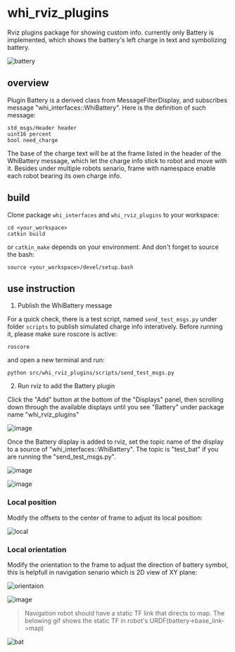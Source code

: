 # whi_rviz_plugins
Rviz plugins package for showing custom info. currently only Battery is implemented, which shows the battery's left charge in text and symbolizing battery.

![battery](https://user-images.githubusercontent.com/72239958/187207845-3ec2cd87-ec7e-437b-9cd5-7884a6faf08e.gif)


## overview
Plugin Battery is a derived class from MessageFilterDisplay, and subscribes message "whi_interfaces::WhiBattery". Here is the definition of such message:

```
std_msgs/Header header
uint16 percent
bool need_charge
```

The base of the charge text will be at the frame listed in the header of the WhiBattery message, which let the charge info stick to robot and move with it. Besides under multiple robots senario, frame with namespace enable each robot bearing its own charge info.

## build
Clone package `whi_interfaces` and `whi_rviz_plugins` to your workspace:

```
cd <your_workspace>
catkin build
```

or `catkin_make` depends on your environment. And don't forget to source the bash:
```
source <your_workspace>/devel/setup.bash
```
  
## use instruction
1. Publish the WhiBattery message

  For a quick check, there is a test script, named `send_test_msgs.py` under folder `scripts` to publish simulated charge info interatively. Before running it, please make sure roscore is active:
  ```
  roscore
  ```
  and open a new terminal and run:
  ```
  python src/whi_rviz_plugins/scripts/send_test_msgs.py 
  ```

2. Run rviz to add the Battery plugin

  Click the "Add" button at the bottom of the "Displays" panel, then scrolling down through the available displays until you see "Battery" under package name "whi_rviz_plugins"

![image](https://user-images.githubusercontent.com/72239958/182015665-fd271ba8-7fbb-4b4c-b479-73f90e24b48d.png)

  Once the Battery display is added to rviz, set the topic name of the display to a source of "whi_interfaces::WhiBattery". The topic is "test_bat" if you are running the "send_test_msgs.py".
  
![image](https://user-images.githubusercontent.com/72239958/182015784-2942af09-8773-464b-87ce-e31522cf21ec.png)

![image](https://user-images.githubusercontent.com/72239958/187208878-81e3d48a-a54f-4eb4-af29-1ef49cd71409.png)

### Local position

Modify the offsets to the center of frame to adjust its local position:

![local](https://user-images.githubusercontent.com/72239958/187211993-2fa4fc94-10c3-432e-85df-b959d0695dc2.gif)

### Local orientation

Modify the orientation to the frame to adjust the direction of battery symbol, this is helpfull in navigation senario which is 2D view of XY plane:

![orientaion](https://user-images.githubusercontent.com/72239958/187387702-172637b1-0e06-4356-9259-c1d16afceebc.gif)

![image](https://user-images.githubusercontent.com/72239958/187388565-0340d940-fc04-4a1f-aca6-e193c1c8feaa.png)

> Navigation robot should have a static TF link that directs to map. The belowing gif shows the static TF in robot's URDF(battery->base_link->map)

![bat](https://user-images.githubusercontent.com/72239958/197972731-3d453537-44c4-4a22-9038-617c21d2711d.gif)

